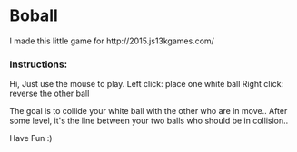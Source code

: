 # Boball
<p>I made this little game for http://2015.js13kgames.com/</p>
<h3>Instructions:</h3>
<p>
Hi,
Just use the mouse to play.
Left click: place one white ball
Right click: reverse the other ball

The goal is to collide your white ball with the other who are in move..
After some level, it's the line between your two balls who should be in collision..

Have Fun :)
</p>
